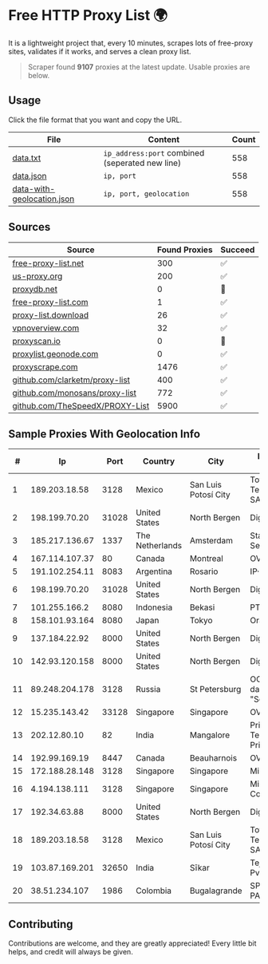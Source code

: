 
# Free HTTP Proxy List 🌍

It is a lightweight project that, every 10 minutes, scrapes lots of free-proxy sites, validates if it works, and serves a clean proxy list.


> Scraper found **9107** proxies at the latest update. Usable proxies are below.

## Usage

Click the file format that you want and copy the URL.


|File|Content|Count|
|----|-------|-----|
|[data.txt](https://raw.githubusercontent.com/themiralay/Proxy-List-World/master/data.txt)|`ip_address:port` combined (seperated new line)|558|
|[data.json](https://raw.githubusercontent.com/themiralay/Proxy-List-World/master/data.json)|`ip, port`|558|
|[data-with-geolocation.json](https://raw.githubusercontent.com/themiralay/Proxy-List-World/master/data-with-geolocation.json)|`ip, port, geolocation`|558|

## Sources

|Source|Found Proxies|Succeed|
|------|-------------|-------|
|[free-proxy-list.net](https://free-proxy-list.net)|300|✅|
|[us-proxy.org](https://www.us-proxy.org)|200|✅|
|[proxydb.net](http://proxydb.net)|0|🚫|
|[free-proxy-list.com](https://free-proxy-list.com/?page=&port=&type%5B%5D=http&type%5B%5D=https&up_time=0&search=Search)|1|✅|
|[proxy-list.download](https://www.proxy-list.download/HTTP)|26|✅|
|[vpnoverview.com](https://vpnoverview.com/privacy/anonymous-browsing/free-proxy-servers)|32|✅|
|[proxyscan.io](https://www.proxyscan.io)|0|🚫|
|[proxylist.geonode.com](https://proxylist.geonode.com/api/proxy-list?limit=300&page=1&sort_by=lastChecked&sort_type=desc&protocols=http,https)|0|✅|
|[proxyscrape.com](https://api.proxyscrape.com/v2/?request=displayproxies&protocol=http&timeout=10000&country=all&ssl=all&anonymity=all)|1476|✅|
|[github.com/clarketm/proxy-list](https://raw.githubusercontent.com/clarketm/proxy-list/master/proxy-list-raw.txt)|400|✅|
|[github.com/monosans/proxy-list](https://raw.githubusercontent.com/monosans/proxy-list/main/proxies/http.txt)|772|✅|
|[github.com/TheSpeedX/PROXY-List](https://raw.githubusercontent.com/TheSpeedX/PROXY-List/master/http.txt)|5900|✅|


## Sample Proxies With Geolocation Info

|#|Ip|Port|Country|City|Internet Service Provider|
|-|--|----|-------|----|-------------------------|
|1|189.203.18.58|3128|Mexico|San Luis Potosí City|Total Play Telecomunicaciones SA De CV|
|2|198.199.70.20|31028|United States|North Bergen|DigitalOcean, LLC|
|3|185.217.136.67|1337|The Netherlands|Amsterdam|Stallion Network Services Limited|
|4|167.114.107.37|80|Canada|Montreal|OVH SAS|
|5|191.102.254.11|8083|Argentina|Rosario|IP·RED|
|6|198.199.70.20|31028|United States|North Bergen|DigitalOcean, LLC|
|7|101.255.166.2|8080|Indonesia|Bekasi|PT Remala Abadi|
|8|158.101.93.164|8080|Japan|Tokyo|Oracle Corporation|
|9|137.184.22.92|8000|United States|North Bergen|DigitalOcean, LLC|
|10|142.93.120.158|8000|United States|North Bergen|DigitalOcean, LLC|
|11|89.248.204.178|3128|Russia|St Petersburg|OOO "Network of data-centers "Selectel"|
|12|15.235.143.42|33128|Singapore|Singapore|OVH SAS|
|13|202.12.80.10|82|India|Mangalore|Prisac Aviation Technologies Private Limited|
|14|192.99.169.19|8447|Canada|Beauharnois|OVH SAS|
|15|172.188.28.148|3128|Singapore|Singapore|Microsoft|
|16|4.194.138.111|3128|Singapore|Singapore|Microsoft Corporation|
|17|192.34.63.88|8000|United States|North Bergen|DigitalOcean, LLC|
|18|189.203.18.58|3128|Mexico|San Luis Potosí City|Total Play Telecomunicaciones SA De CV|
|19|103.87.169.201|32650|India|Sīkar|Tejays Industries Pvt Ltd|
|20|38.51.234.107|1986|Colombia|Bugalagrande|SP SISTEMAS PALACIOS LTDA|



## Contributing

Contributions are welcome, and they are greatly appreciated! Every
little bit helps, and credit will always be given.

